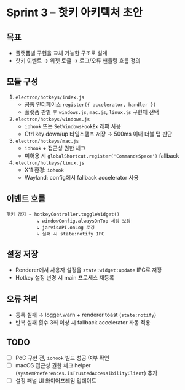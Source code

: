 # Sprint 3 – 핫키 아키텍처 초안

## 목표
- 플랫폼별 구현을 교체 가능한 구조로 설계
- 핫키 이벤트 → 위젯 토글 → 로그/오류 핸들링 흐름 정의

## 모듈 구성
1. `electron/hotkeys/index.js`
   - 공통 인터페이스 `register({ accelerator, handler })`
   - 플랫폼 판별 후 `windows.js`, `mac.js`, `linux.js` 구현체 선택
2. `electron/hotkeys/windows.js`
   - `iohook` 또는 `SetWindowsHookEx` 래퍼 사용
   - Ctrl key down/up 타임스탬프 저장 → 500ms 이내 더블 탭 판단
3. `electron/hotkeys/mac.js`
   - `iohook` + 접근성 권한 체크
   - 미허용 시 `globalShortcut.register('Command+Space')` fallback
4. `electron/hotkeys/linux.js`
   - X11 환경: `iohook`
   - Wayland: config에서 fallback accelerator 사용

## 이벤트 흐름
```
핫키 감지 → hotkeyController.toggleWidget()
           ↳ windowConfig.alwaysOnTop 세팅 보정
           ↳ jarvisAPI.onLog 로깅
           ↳ 실패 시 state:notify IPC
```

## 설정 저장
- Renderer에서 사용자 설정을 `state:widget:update` IPC로 저장
- Hotkey 설정 변경 시 main 프로세스 재등록

## 오류 처리
- 등록 실패 → logger.warn + renderer toast (`state:notify`)
- 반복 실패 횟수 3회 이상 시 fallback accelerator 자동 적용

## TODO
- [ ] PoC 구현 전, `iohook` 빌드 성공 여부 확인
- [ ] macOS 접근성 권한 체크 helper (`systemPreferences.isTrustedAccessibilityClient`) 추가
- [ ] 설정 패널 UI 와이어프레임 업데이트
